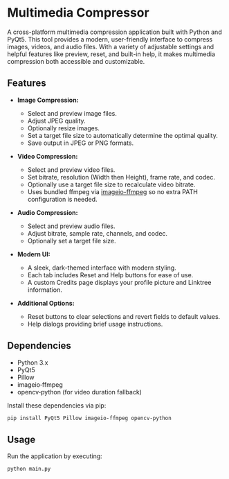 # Multimedia Compressor

A cross-platform multimedia compression application built with Python and PyQt5. This tool provides a modern, user-friendly interface to compress images, videos, and audio files. With a variety of adjustable settings and helpful features like preview, reset, and built-in help, it makes multimedia compression both accessible and customizable.

## Features

- **Image Compression:**
  - Select and preview image files.
  - Adjust JPEG quality.
  - Optionally resize images.
  - Set a target file size to automatically determine the optimal quality.
  - Save output in JPEG or PNG formats.

- **Video Compression:**
  - Select and preview video files.
  - Set bitrate, resolution (Width then Height), frame rate, and codec.
  - Optionally use a target file size to recalculate video bitrate.
  - Uses bundled ffmpeg via [imageio-ffmpeg](https://pypi.org/project/imageio-ffmpeg/) so no extra PATH configuration is needed.

- **Audio Compression:**
  - Select and preview audio files.
  - Adjust bitrate, sample rate, channels, and codec.
  - Optionally set a target file size.

- **Modern UI:**
  - A sleek, dark-themed interface with modern styling.
  - Each tab includes Reset and Help buttons for ease of use.
  - A custom Credits page displays your profile picture and Linktree information.

- **Additional Options:**
  - Reset buttons to clear selections and revert fields to default values.
  - Help dialogs providing brief usage instructions.

## Dependencies

- Python 3.x
- PyQt5
- Pillow
- imageio‑ffmpeg
- opencv‑python (for video duration fallback)

Install these dependencies via pip:

```bash
pip install PyQt5 Pillow imageio-ffmpeg opencv-python
```

## Usage

Run the application by executing:

```bash
python main.py
```
